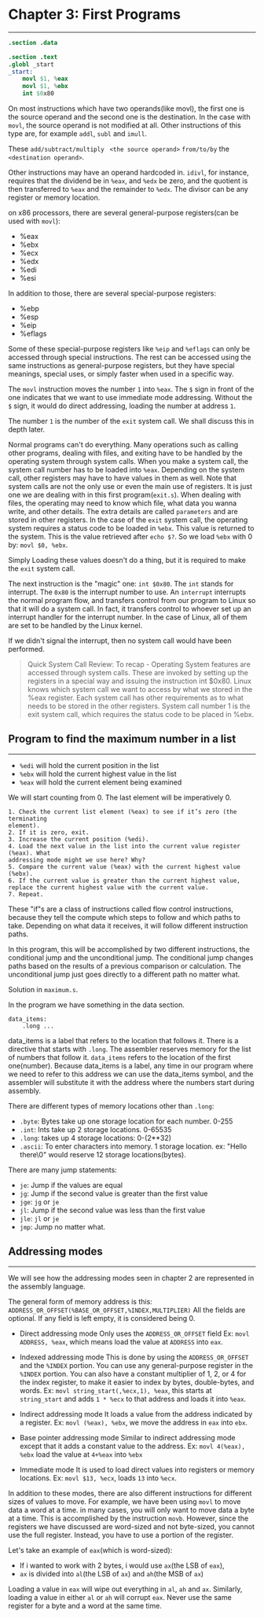 # Chapter 3: First Programs
---
```exit.s
.section .data

.section .text
.globl _start
_start:
	movl $1, %eax
	movl $1, %ebx
	int $0x80
```

On most instructions which have two operands(like movl), the first one is the
source operand and the second one is the destination.
In the case with `movl`, the source operand is not modified at all.
Other instructions of this type are, for example `addl`, `subl` and `imull`.

These `add/subtract/multiply ` `<the source operand>` `from/to/by`
the `<destination operand>`.

Other instructions may have an operand hardcoded in.
`idivl`, for instance, requires that the dividend be in `%eax`, and
`%edx` be zero, and the quotient is then transferred to `%eax` and the
remainder to `%edx`. The divisor can be any register or memory location.

on x86 processors, there are several general-purpose registers(can be used with
`movl`):
- %eax
- %ebx
- %ecx
- %edx
- %edi
- %esi

In addition to those, there are several special-purpose registers:
- %ebp
- %esp
- %eip
- %eflags


Some of these special-purpose registers like `%eip` and `%eflags` can only
be accessed through special instructions. The rest can be accessed using the
same instructions as general-purpose registers, but they have
special meanings, special uses, or simply faster when used in a specific way.


The `movl` instruction moves the number `1` into `%eax`. The `$` sign in front
of the one indicates that we want to use immediate mode addressing.
Without the `$` sign, it would do direct addressing, loading the number
at address `1`.

The number `1` is the number of the `exit` system call. We shall discuss
this in depth later.

Normal programs can't do everything. Many operations such as calling other
programs, dealing with files, and exiting have to be handled by the operating
system through system calls.
When you make a system call, the system call number has to be loaded
into `%eax`. Depending on the system call, other registers may have to have
values in them as well.
Note that system calls are not the only use or even the main use of registers.
It is just one we are dealing with in this first program(`exit.s`).
When dealing with files, the operating may need to know which file, what
data you wanna write, and other details. The extra details are called
`parameters` and are stored in other registers.
In the case of the `exit` system call, the operating system requires a
status code to be loaded in `%ebx`. This value is returned to the system.
This is the value retrieved after `echo $?`.
So we load `%ebx` with 0 by: `movl $0, %ebx`.

Simply Loading these values doesn't do a thing, but it is required to make
the `exit` system call.

The next instruction is the "magic" one: `int $0x80`.
The `int` stands for interrupt. The `0x80` is the interrupt number to use.
An `interrupt` interrupts the normal program flow, and transfers control
from our program to Linux so that it will do a system call.
In fact, it transfers control to whoever set up an interrupt handler for the
interrupt number. In the case of Linux, all of them are set to be handled by
the Linux kernel.

If we didn't signal the interrupt, then no system call would have been performed.

>Quick System Call Review: To recap - Operating System features are
accessed through system calls. These are invoked by setting up the
registers in a special way and issuing the instruction int $0x80. Linux
knows which system call we want to access by what we stored in the
%eax register. Each system call has other requirements as to what needs to
be stored in the other registers. System call number 1 is the exit system
call, which requires the status code to be placed in %ebx.

## Program to find the maximum number in a list
---
- `%edi` will hold the current position in the list
- `%ebx` will hold the current highest value in the list
- `%eax` will hold the current element being examined

We will start counting from 0. The last element will be imperatively 0.

```Algorithm
1. Check the current list element (%eax) to see if it’s zero (the terminating
element).
2. If it is zero, exit.
3. Increase the current position (%edi).
4. Load the next value in the list into the current value register (%eax). What
addressing mode might we use here? Why?
5. Compare the current value (%eax) with the current highest value (%ebx).
6. If the current value is greater than the current highest value, replace the current highest value with the current value.
7. Repeat.
```

These "if"s are a class of instructions called flow control instructions, because they
tell the compute which steps to follow and which paths to take.
Depending on what data it receives, it will follow different instruction paths.

In this program, this will be accomplished by two different instructions, the
conditional jump and the unconditional jump.
The conditional jump changes paths based on the results of a previous
comparison or calculation.
The unconditional jump just goes directly to a different path no matter what.

Solution in `maximum.s`.

In the program we have something in the data section.
```
data_items:
    .long ...
```
data_items is a label that refers to the location that follows it.
There is a directive that starts with `.long`. The assembler reserves
memory for the list of numbers that follow it. `data_items` refers to the
location of the first one(number). Because data_items is a label,
any time in our program where we need to refer to this address
we can use the data_items symbol, and the assembler will substitute it 
with the address where the numbers start during assembly.

There are different types of memory locations other than `.long`:
- `.byte`: Bytes take up one storage location for each number. 0-255
- `.int`: Ints take up 2 storage locations. 0-65535
- `.long`: takes up 4 storage locations: 0-(2**32)
- `.ascii`: To enter characters into memory. 1 storage location.
ex: "Hello there\0" would reserve 12 storage locations(bytes).

There are many jump statements:
- `je`: Jump if the values are equal
- `jg`: Jump if the second value is greater than the first value
- `jge`: `jg` or `je`
- `jl`: Jump if the second value was less than the first value
- `jle`: `jl` or `je`
- `jmp`: Jump no matter what.

## Addressing modes
---
We will see how the addressing modes seen in chapter 2 are represented
in the assembly language.

The general form of memory address is this:
`ADDRESS_OR_OFFSET(%BASE_OR_OFFSET,%INDEX,MULTIPLIER)`
All the fields are optional. If any field is left empty, it is considered being 0.

- Direct addressing mode
Only uses the `ADDRESS_OR_OFFSET` field
Ex: `movl ADDRESS, %eax`, which means load the value at `ADDRESS`
into `eax`.

- Indexed addressing mode
This is done by using the `ADDRESS_OR_OFFSET` and the `%INDEX` portion.
You can use any general-purpose register in the `%INDEX` portion.
You can also have a constant multiplier of 1, 2, or 4 for the index register,
to make it easier to index by bytes, double-bytes, and words.
Ex: `movl string_start(,%ecx,1), %eax`, this starts at `string_start` and
adds `1 * %ecx` to that address and loads it into `%eax`.

- Indirect addressing mode
It loads a value from the address indicated by a register.
Ex: `movl (%eax), %ebx`, we move the address in `eax` into `ebx`.

- Base pointer addressing mode
Similar to indirect addressing mode except that it adds a constant value
to the address.
Ex: `movl 4(%eax), %ebx` load the value at `4+%eax` into `%ebx`

- Immediate mode
It is used to load direct values into registers or memory locations.
Ex: `movl $13, %ecx`, loads `13` into `%ecx`.

In addition to these modes, there are also different instructions for different sizes
of values to move. For example, we have been using `movl` to move data a word at
a time. in many cases, you will only want to move data a byte at a time. This is
accomplished by the instruction `movb`. However, since the registers we have
discussed are word-sized and not byte-sized, you cannot use the full register.
Instead, you have to use a portion of the register.

Let's take an example of `eax`(which is word-sized):
- If i wanted to work with 2 bytes, i would use `ax`(the LSB of `eax`),
- `ax` is divided into `al`(the LSB of `ax`) and `ah`(the MSB of `ax`)

Loading a value in `eax` will wipe out everything in `al`, `ah` and `ax`.
Similarly, loading a value in either `al` or `ah` will corrupt `eax`.
Never use the same register for a byte and a word at the same time.

